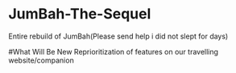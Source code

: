 # JumBah-The-Sequel
Entire rebuild of JumBah(Please send help i did not slept for days)

#What Will Be New
Reprioritization of features on our travelling website/companion

